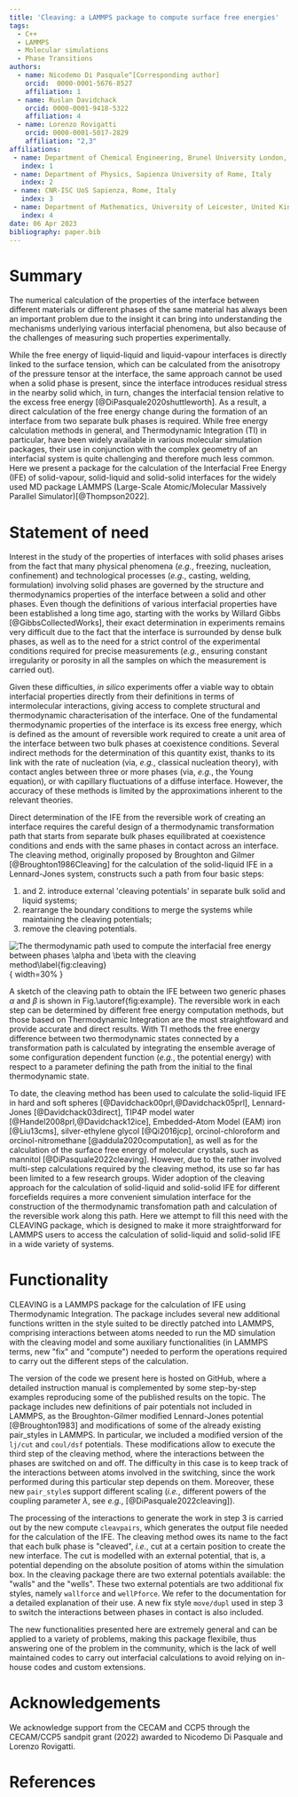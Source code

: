 ```yaml
---
title: 'Cleaving: a LAMMPS package to compute surface free energies'
tags:
  - C++
  - LAMMPS
  - Molecular simulations
  - Phase Transitions
authors:
  - name: Nicodemo Di Pasquale^[Corresponding author]
    orcid:  0000-0001-5676-8527
    affiliation: 1
  - name: Ruslan Davidchack
    orcid: 0000-0001-9418-5322
    affiliation: 4
  - name: Lorenzo Rovigatti
    orcid: 0000-0001-5017-2829
    affiliation: "2,3"
affiliations:
 - name: Department of Chemical Engineering, Brunel University London, United Kingdom
   index: 1
 - name: Department of Physics, Sapienza University of Rome, Italy
   index: 2
 - name: CNR-ISC UoS Sapienza, Rome, Italy
   index: 3
 - name: Department of Mathematics, University of Leicester, United Kingdom
   index: 4
date: 06 Apr 2023
bibliography: paper.bib
---
```


# Summary

The numerical calculation of the properties of the interface between different materials or different phases of the same material has always been an important problem due to the insight it can bring into understanding the mechanisms underlying various interfacial phenomena, but also because of the challenges of measuring such properties experimentally.

While the free energy of liquid-liquid and liquid-vapour interfaces is directly linked to the surface tension, which can be calculated from the anisotropy of the pressure tensor at the interface, the same approach cannot be used when a solid phase is present, since the interface introduces residual stress in the nearby solid which, in turn, changes the interfacial tension relative to the excess free energy [@DiPasquale2020shuttleworth]. As a result, a direct calculation of the free energy change during the formation of an interface from two separate bulk phases is required. While free energy calculation methods in general, and Thermodynamic Integration (TI) in particular, have been widely available in various molecular simulation packages, their use in conjunction with the complex geometry of an interfacial system is quite challenging and therefore much less common. Here we present a package for the calculation of the Interfacial Free Energy (IFE) of solid-vapour, solid-liquid and solid-solid interfaces for the widely used MD package LAMMPS (Large-Scale Atomic/Molecular Massively Parallel Simulator)[@Thompson2022].

# Statement of need

Interest in the study of the properties of interfaces with solid phases arises from the fact that many physical phenomena (*e.g.*, freezing, nucleation, confinement) and technological processes (*e.g.*, casting, welding, formulation) involving solid phases are governed by the structure and thermodynamics properties of the interface between a solid and other phases.  Even though the definitions of various interfacial properties have been established a long time ago, starting with the works by Willard Gibbs [@GibbsCollectedWorks], their exact determination in experiments remains very difficult due to the fact that the interface is surrounded by dense bulk phases, as well as to the need for a strict control of the experimental conditions required for precise measurements (*e.g.*, ensuring constant irregularity or porosity in all the samples on which the measurement is carried out). 

Given these difficulties, *in silico* experiments offer a viable way to obtain interfacial properties directly from their definitions in terms of intermolecular interactions, giving access to complete structural and thermodynamic characterisation of the interface.  One of the fundamental thermodynamic properties of the interface is its excess free energy, which is defined as the amount of reversible work required to create a unit area of the interface between two bulk phases at coexistence conditions. Several indirect methods for the determination of this quantity exist, thanks to its link with the rate of nucleation (via, *e.g.*, classical nucleation theory), with contact angles between three or more phases (via, *e.g.*, the Young equation), or with capillary fluctuations of a diffuse interface. However, the accuracy of these methods is limited by the approximations inherent to the relevant theories.  

Direct determination of the IFE from the reversible work of creating an interface requires the careful design of a thermodynamic transformation path that starts from separate bulk phases equilibrated at coexistence conditions and ends with the same phases in contact across an interface. The cleaving method, originally proposed by Broughton and Gilmer [@Broughton1986Cleaving] for the calculation of the solid-liquid IFE in a Lennard-Jones system, constructs such a path from four basic steps: 

1. and 2. introduce external 'cleaving potentials' in separate bulk solid and liquid systems;
3. rearrange the boundary conditions to merge the systems while maintaining the cleaving potentials;
4. remove the cleaving potentials. 

![The thermodynamic path used to compute the interfacial free energy between phases $\alpha$ and $\beta$ with the cleaving method\label{fig:cleaving}](Fig/joss.png){ width=30% }

A sketch of the cleaving path to obtain the IFE between two generic phases $\alpha$ and $\beta$ is shown in Fig.\autoref{fig:example}. The reversible work in each step can be determined by different free energy computation methods, but those based on Thermodynamic Integration are the most straightfoward and provide accurate and direct results. With TI methods the free energy difference between two thermodynamic states connected by a transformation path is calculated by integrating the ensemble average of some configuration dependent function (*e.g.*, the potential energy) with respect to a parameter defining the path from the initial to the final thermodynamic state.

To date, the cleaving method has been used to calculate the solid-liquid IFE in hard and soft spheres [@Davidchack00prl,@Davidchack05prl], Lennard-Jones [@Davidchack03direct], TIP4P model water [@Handel2008prl,@Davidchack12ice], Embedded-Atom Model (EAM) iron [@Liu13cms], silver-ethylene glycol [@Qi2016jcp], orcinol-chloroform and orcinol-nitromethane [@addula2020computation], as well as for the calculation of the surface free energy of molecular crystals, such as mannitol [@DiPasquale2022cleaving].  However, due to the rather involved multi-step calculations required by the cleaving method, its use so far has been limited to a few research groups.  Wider adoption of the cleaving approach for the calculation of solid-liquid and solid-solid IFE for different forcefields requires a more convenient simulation interface for the construction of the thermodynamic transfomation path and calculation of the reversible work along this path. Here we attempt to fill this need with the CLEAVING package, which is designed to make it more straightforward for LAMMPS users to access the calculation of solid-liquid and solid-solid IFE in a wide variety of systems.

# Functionality

CLEAVING is a LAMMPS package for the calculation of IFE using Thermodynamic Integration. The package includes several new additional functions written in the style suited to be directly patched into LAMMPS, comprising interactions between atoms needed to run the MD simulation with the cleaving model and some auxiliary functionalities (in LAMMPS terms, new "fix" and "compute") needed to perform the operations required to carry out the different steps of the calculation. 

The version of the code we present here is hosted on GitHub, where a detailed instruction manual is complemented by some step-by-step examples reproducing some of the published results on the topic. 
The package includes new definitions of pair potentials not included in LAMMPS, as the Broughton-Gilmer modified Lennard-Jones potential [@Broughton1983] and modifications of some of the already existing pair_styles in LAMMPS. In particular, we included a modified version of the `lj/cut` and `coul/dsf` potentials. These modifications allow to execute the third step of the cleaving method, where the interactions between the phases are switched on and off. The difficulty in this case is to keep track of the interactions between atoms involved in the switching, since the work performed during this particular step depends on them. Moreover, these new `pair_style`s support different scaling (*i.e.*, different powers of the coupling parameter $\lambda$, see *e.g.*, [@DiPasquale2022cleaving]).

The processing of the interactions to generate the work in step 3 is carried out by the new compute `cleavpairs`, which generates the output file needed for the calculation of the IFE. The cleaving method owes its name to the fact that each bulk phase is "cleaved", *i.e.*, cut at a certain position to create the new interface. The cut is modelled with an external potential, that is, a potential depending on the absolute position of atoms within the simulation box. In the cleaving package there are two external potentials available: the "walls" and the "wells". These two external potentials are two additional fix styles, namely `wallforce` and `wellPforce`. We refer to the documentation for a detailed explanation of their use.
A new fix style `move/dupl` used in step 3 to switch the interactions between phases in contact is also included.

The new functionalities presented here are extremely general and can be applied to a variety of problems, making this package flexibile, thus answering one of the problem in the community, which is the lack of  well maintained codes to carry out interfacial calculations to avoid relying on in-house codes and custom extensions. 

# Acknowledgements

We acknowledge support from the CECAM and CCP5 through the CECAM/CCP5 sandpit grant (2022) awarded to Nicodemo Di Pasquale and Lorenzo Rovigatti.

# References

